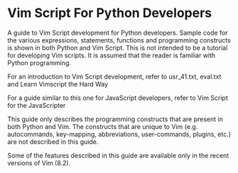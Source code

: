 # Vim Script For Python Developers

A guide to Vim Script development for Python developers. Sample code for the various expressions, statements, functions and programming constructs is shown in both Python and Vim Script. This is not intended to be a tutorial for developing Vim scripts. It is assumed that the reader is familiar with Python programming.

For an introduction to Vim Script development, refer to usr_41.txt, eval.txt and Learn Vimscript the Hard Way

For a guide similar to this one for JavaScript developers, refer to Vim Script for the JavaScripter

This guide only describes the programming constructs that are present in both Python and Vim. The constructs that are unique to Vim (e.g. autocommands, key-mapping, abbreviations, user-commands, plugins, etc.) are not described in this guide.

Some of the features described in this guide are available only in the recent versions of Vim (8.2).

